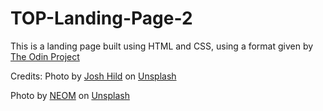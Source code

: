 # TOP-Landing-Page-2
This is a landing page built using HTML and CSS, using a format given by <a href="https://www.theodinproject.com/lessons/foundations-landing-page">The Odin Project</a>


Credits:
Photo by <a href="https://unsplash.com/@joshhild?utm_content=creditCopyText&utm_medium=referral&utm_source=unsplash">Josh Hild</a> on <a href="https://unsplash.com/photos/snow-covered-plant-and-road-in-front-of-cafe-_TuI8tZHlk4?utm_content=creditCopyText&utm_medium=referral&utm_source=unsplash">Unsplash</a>


Photo by <a href="https://unsplash.com/@neom?utm_content=creditCopyText&utm_medium=referral&utm_source=unsplash">NEOM</a> on <a href="https://unsplash.com/photos/a-man-standing-next-to-a-tent-in-the-desert-ckfXPMb2_BI?utm_content=creditCopyText&utm_medium=referral&utm_source=unsplash">Unsplash</a>
  